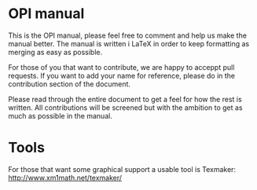 OPI manual
==========

This is the OPI manual, please feel free to comment and help us make the manual better.
The manual is written i LaTeX in order to keep formatting as merging as easy as possible.

For those of you that want to contribute, we are happy to acceppt pull requests.
If you want to add your name for reference, please do in the contribution section of the document.

Please read through the entire document to get a feel for how the rest is written.
All contributions will be screened but with the ambition to get as much as possible in the manual.


Tools
=====

For those that want some graphical support a usable tool is Texmaker:
http://www.xm1math.net/texmaker/


